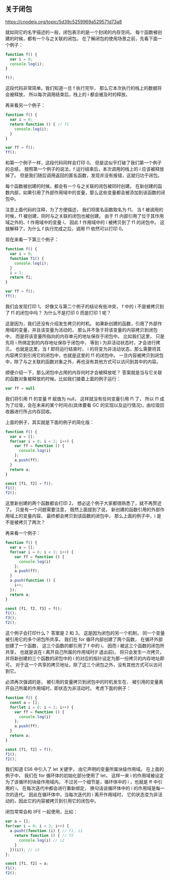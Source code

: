 ## 关于闭包
https://cnodejs.org/topic/5d39c5259969a529571d73a8

就如同它的名字描述的一般，闭包表示的是一个封闭的内存空间。
每个函数被创建的时候，都有一个与之关联的闭包。
在了解闭包的使用场景之前，先看下面一个例子：

``` javascript
function f() {
  var i = 0;
  console.log(i);
}

f();
```

这段代码非常简单。我们知道一旦 f 执行完毕，
那么它本次执行的栈上的数据将会被释放，
所以每次调用结束后，栈上的 i 都会被及时的释放。

再来看另一个例子：

``` javascript
function f() {
  var i = 0;
  return function () { // f1
    console.log(i);
  }
}

var ff = f();
ff();
```

和第一个例子一样，这段代码同样会打印 0。
但是这似乎打破了我们第一个例子的总结，
按照第一个例子的说法，f 运行结束后，本次调用的栈上的 i 应该被释放掉了。
但是我们随后调用返回的匿名函数，发现并没有报错，这就归功于闭包。

每个函数被创建的时候，都会有一个与之关联的闭包被同时创建。
在新创建的函数内部，如果引用了外部作用域中的变量，那么这些变量都会被添加到该函数的闭包中。

注意上面代码的注释，为了方便描述，
我们将匿名函数取名为 f1。
当 f 被调用的时候，f1 被创建，同时与之关联的闭包也被创建。
由于 f1 内部引用了位于其作用域之外的、f 作用域中的变量 i，
因此 f 作用域中的 i 被拷贝到了 f1 的闭包中。
这就解释了，为什么 f 执行完成之后，调用 f1 依然可以打印 0。

现在来看一下第三个例子：

``` javascript
function f() {
  var i = 0;
  function f1() { 
    console.log(i);
  }
  i = 1;
  return f1;
}

var ff = f();
ff();
```

我们会发现打印 1。
好像又与第二个例子的结论有些冲突，
f 中的 i 不是被拷贝到了 f1 的闭包中吗？
为什么不是打印 0 而是打印 1 呢？

这是因为，我们还没有介绍发生拷贝的时机。
如果新创建的函数，引用了外部作用域的变量，并且该变量为活动的，
那么并不急于将该变量的内容拷贝到闭包中，
而是将该变量所指向的内存单元的地址保存于闭包中。
比如我们这里，
只是先将 i 所绑定到的内存地址保存于闭包中，
等到 i 为非活动状态时，才会进行拷贝。
也就是这里，当 f 即将运行结束时，
i 的将变为非活动状态，那么需要将其内容拷贝到引用它的闭包中，也就是这里的 f1 的闭包中。
一旦内容被拷贝到闭包中，除了与之关联的函数对象之外，再也没有其他方式可以访问到其中的内容。

顺便介绍一下，那么闭包中占用的内存何时才会被释放呢？
答案就是当与它关联的函数对象被释放的时候。比如我们接着上面的例子运行：

``` javascript
var ff = null
```

我们将引用 f1 的变量 ff 赋值为 null，
这样就没有任何变量引用 f1 了，
所以 f1 成为了垃圾，会在未来的某个时间点(具体要看 GC 的实现以及运行情况)，由垃圾回收器进行所占内存回收。


上面的例子，其实就是下面的例子的简化版：

``` javascript
function f() {
  var a = [];
  for(var i = 0; i < 2; i++) {
    var ff = function () {
      console.log(i)
    };
    a.push(ff);
  }
  return a;
}

const [f1, f2] = f();
f1();
f2();
```

这里新创建的两个函数都会打印 2，
想必这个例子大家都很熟悉了，就不再赘述了。
只是有一个问题需要注意，
既然上面提到了说，
新创建的函数引用的外部作用域上的变量内容、
最终都会拷贝到该函数的闭包中，
那么上面的例子中，i 是不是被拷贝了两次？

再来看一个例子：

``` javascript
function f() {
  var a = [];
  for(var i = 0; i < 2; i++) {
    var ff = function () {
      console.log(i)
    };
    a.push(ff);
  }
  a.push(function () {
    i++;
  });
  return a;
}

const [f1, f2, f3] = f();
f1();
f3();
f2();
```

这个例子会打印什么？
答案是 2 和 3。
这是因为闭包的另一个机制，
同一个变量被引用它的多个闭包所共享。
我们在 for 循环内部创建了两个函数，
在循环外部创建了一个函数，
这三个函数的都引用了 f 中的 i，
因而 i 被这三个函数的闭包所共享，
也就是说在 i 离开自己所属的作用域时(f 退出前)， 将只会发生一次拷贝，
并将新创建的三个函数的闭包中的 i 的对应的指针设定为那一份拷贝的内存地址即可。
对于这一个共享的拷贝地址，除了这三个闭包之外，没有其他方式可以访问到它。

必须再次强调的是，
被引用的变量拷贝到闭包中的时机发生在、
被引用的变量离开自己所属的作用域时，即状态为非活动时。
考虑下面的例子：

``` javascript
function f() {
  const a = [];
  for(let i = 0; i < 2; i++) {
    var ff = function () {
      console.log(i)
    };
    a.push(ff);
  }
  return a;
}

const [f1, f2] = f();
f1();
f2();
```

我们知道 ES6 中引入了 let 关键字，
由它声明的变量所属块级作用域。
在上面的例子中，
我们在 for 循环体的初始化部分使用了 let，
这样一来 i 的作用域被设定为了该循环的块级作用域内。
不过另一个细节是，循环体中的 i ，也就是 ff 中引用的 i，
在每次迭代中都会进行重新绑定，
换句话说循环体中的 i 的作用域是每一次的迭代。
因此在循环体中，当每次迭代的 i 离开作用域时，
它的状态变为非活动的，因此它的内容被拷贝到引用它的闭包中。

闭包常常会和 IIFE 一起使用，比如：

``` javascript
var a = [];
for(var i = 0; i < 2; i++) {
  a.push((function (i) { // f1, i1
    return function () { // f2
      console.log(i) // i2
    }
  })(i)); // i3
};

const [f1, f2] = a;
f1();
f2();
```
